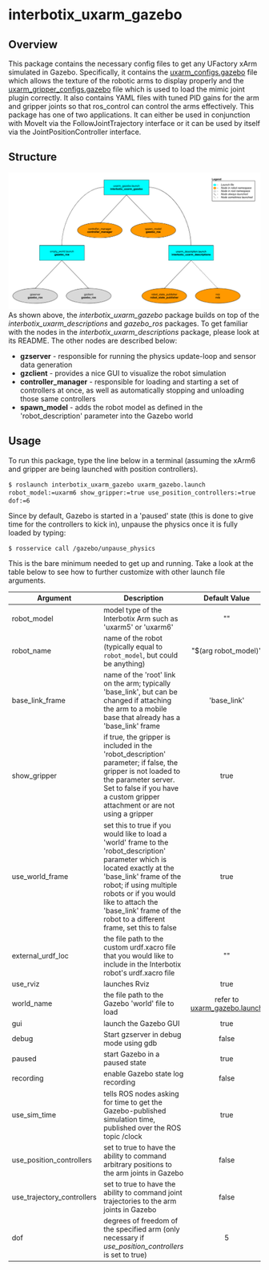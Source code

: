 # interbotix_uxarm_gazebo

## Overview
This package contains the necessary config files to get any UFactory xArm simulated in Gazebo. Specifically, it contains the [uxarm_configs.gazebo](config/uxarm_configs.gazebo) file which allows the texture of the robotic arms to display properly and the [uxarm_gripper_configs.gazebo](config/uxarm_gripper_configs.gazebo) file which is used to load the mimic joint plugin correctly. It also contains YAML files with tuned PID gains for the arm and gripper joints so that ros_control can control the arms effectively. This package has one of two applications. It can either be used in conjunction with MoveIt via the FollowJointTrajectory interface or it can be used by itself via the JointPositionController interface.

## Structure
![uxarm_gazebo_flowchart](images/uxarm_gazebo_flowchart.png)
As shown above, the *interbotix_uxarm_gazebo* package builds on top of the *interbotix_uxarm_descriptions* and *gazebo_ros* packages. To get familiar with the nodes in the *interbotix_uxarm_descriptions* package, please look at its README. The other nodes are described below:
- **gzserver** - responsible for running the physics update-loop and sensor data generation
- **gzclient** - provides a nice GUI to visualize the robot simulation
- **controller_manager** - responsible for loading and starting a set of controllers at once, as well as automatically stopping and unloading those same controllers
- **spawn_model** - adds the robot model as defined in the 'robot_description' parameter into the Gazebo world

## Usage
To run this package, type the line below in a terminal (assuming the xArm6 and gripper are being launched with position controllers).
```
$ roslaunch interbotix_uxarm_gazebo uxarm_gazebo.launch robot_model:=uxarm6 show_gripper:=true use_position_controllers:=true dof:=6
```

Since by default, Gazebo is started in a 'paused' state (this is done to give time for the controllers to kick in), unpause the physics once it is fully loaded by typing:
```
$ rosservice call /gazebo/unpause_physics
```
This is the bare minimum needed to get up and running. Take a look at the table below to see how to further customize with other launch file arguments.

| Argument | Description | Default Value |
| -------- | ----------- | :-----------: |
| robot_model | model type of the Interbotix Arm such as 'uxarm5' or 'uxarm6' | "" |
| robot_name | name of the robot (typically equal to `robot_model`, but could be anything) | "$(arg robot_model)" |
| base_link_frame | name of the 'root' link on the arm; typically 'base_link', but can be changed if attaching the arm to a mobile base that already has a 'base_link' frame| 'base_link' |
| show_gripper | if true, the gripper is included in the 'robot_description' parameter; if false, the gripper is not loaded to the parameter server. Set to false if you have a custom gripper attachment or are not using a gripper | true |
| use_world_frame | set this to true if you would like to load a 'world' frame to the 'robot_description' parameter which is located exactly at the 'base_link' frame of the robot; if using multiple robots or if you would like to attach the 'base_link' frame of the robot to a different frame, set this to false | true |  
| external_urdf_loc | the file path to the custom urdf.xacro file that you would like to include in the Interbotix robot's urdf.xacro file| "" |
| use_rviz | launches Rviz | true |
| world_name | the file path to the Gazebo 'world' file to load | refer to [uxarm_gazebo.launch](launch/uxarm_gazebo.launch) |
| gui | launch the Gazebo GUI | true |
| debug | Start gzserver in debug mode using gdb | false |
| paused | start Gazebo in a paused state | true |
| recording | enable Gazebo state log recording | false |
| use_sim_time | tells ROS nodes asking for time to get the Gazebo-published simulation time, published over the ROS topic /clock | true |
| use_position_controllers | set to true to have the ability to command arbitrary positions to the arm joints in Gazebo | false |
| use_trajectory_controllers | set to true to have the ability to command joint trajectories to the arm joints in Gazebo | false |
| dof | degrees of freedom of the specified arm (only necessary if *use_position_controllers* is set to true) | 5 |
